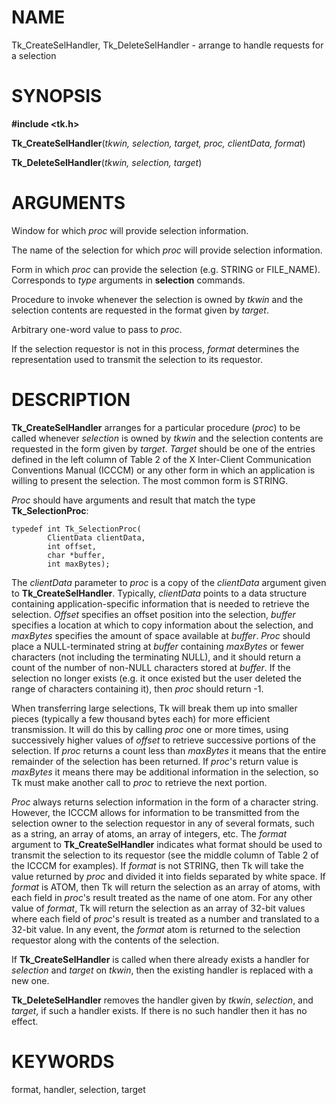 # NAME

Tk_CreateSelHandler, Tk_DeleteSelHandler - arrange to handle requests
for a selection

# SYNOPSIS

**#include \<tk.h\>**

**Tk_CreateSelHandler**(*tkwin, selection, target, proc, clientData,
format*)

**Tk_DeleteSelHandler**(*tkwin, selection, target*)

# ARGUMENTS

Window for which *proc* will provide selection information.

The name of the selection for which *proc* will provide selection
information.

Form in which *proc* can provide the selection (e.g. STRING or
FILE_NAME). Corresponds to *type* arguments in **selection** commands.

Procedure to invoke whenever the selection is owned by *tkwin* and the
selection contents are requested in the format given by *target*.

Arbitrary one-word value to pass to *proc*.

If the selection requestor is not in this process, *format* determines
the representation used to transmit the selection to its requestor.

# DESCRIPTION

**Tk_CreateSelHandler** arranges for a particular procedure (*proc*) to
be called whenever *selection* is owned by *tkwin* and the selection
contents are requested in the form given by *target*. *Target* should be
one of the entries defined in the left column of Table 2 of the X
Inter-Client Communication Conventions Manual (ICCCM) or any other form
in which an application is willing to present the selection. The most
common form is STRING.

*Proc* should have arguments and result that match the type
**Tk_SelectionProc**:

    typedef int Tk_SelectionProc(
            ClientData clientData,
            int offset,
            char *buffer,
            int maxBytes);

The *clientData* parameter to *proc* is a copy of the *clientData*
argument given to **Tk_CreateSelHandler**. Typically, *clientData*
points to a data structure containing application-specific information
that is needed to retrieve the selection. *Offset* specifies an offset
position into the selection, *buffer* specifies a location at which to
copy information about the selection, and *maxBytes* specifies the
amount of space available at *buffer*. *Proc* should place a
NULL-terminated string at *buffer* containing *maxBytes* or fewer
characters (not including the terminating NULL), and it should return a
count of the number of non-NULL characters stored at *buffer*. If the
selection no longer exists (e.g. it once existed but the user deleted
the range of characters containing it), then *proc* should return -1.

When transferring large selections, Tk will break them up into smaller
pieces (typically a few thousand bytes each) for more efficient
transmission. It will do this by calling *proc* one or more times, using
successively higher values of *offset* to retrieve successive portions
of the selection. If *proc* returns a count less than *maxBytes* it
means that the entire remainder of the selection has been returned. If
*proc*\'s return value is *maxBytes* it means there may be additional
information in the selection, so Tk must make another call to *proc* to
retrieve the next portion.

*Proc* always returns selection information in the form of a character
string. However, the ICCCM allows for information to be transmitted from
the selection owner to the selection requestor in any of several
formats, such as a string, an array of atoms, an array of integers, etc.
The *format* argument to **Tk_CreateSelHandler** indicates what format
should be used to transmit the selection to its requestor (see the
middle column of Table 2 of the ICCCM for examples). If *format* is not
STRING, then Tk will take the value returned by *proc* and divided it
into fields separated by white space. If *format* is ATOM, then Tk will
return the selection as an array of atoms, with each field in *proc*\'s
result treated as the name of one atom. For any other value of *format*,
Tk will return the selection as an array of 32-bit values where each
field of *proc*\'s result is treated as a number and translated to a
32-bit value. In any event, the *format* atom is returned to the
selection requestor along with the contents of the selection.

If **Tk_CreateSelHandler** is called when there already exists a handler
for *selection* and *target* on *tkwin*, then the existing handler is
replaced with a new one.

**Tk_DeleteSelHandler** removes the handler given by *tkwin*,
*selection*, and *target*, if such a handler exists. If there is no such
handler then it has no effect.

# KEYWORDS

format, handler, selection, target
